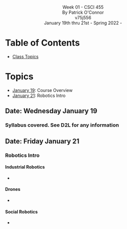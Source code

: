 <p align="center">
    Week 01 - CSCI 455 <br/>
    By Patrick O'Connor <br/>
    v75j556 <br/>
    January 19th thru 21st - Spring 2022 - <br/>
</p>

# Table of Contents
- [ Class Topics](#topics)

<a name="topics"></a>

# Topics

- [January 19](#jan19): Course Overview 
- [January 21](#jan21): Robotics Intro

## Date: Wednesday January 19 <a name="jan19"></a>

### Syllabus covered. See D2L for any information

## Date: Friday January 21 <a name="jan21"></a>

### Robotics Intro

#### Industrial Robotics

- 

#### Drones

-

#### Social Robotics

-
